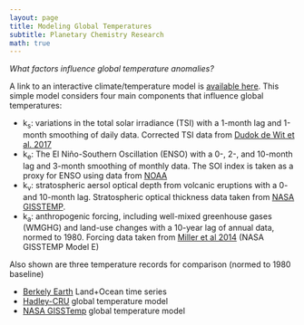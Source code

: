 ```yaml
---
layout: page
title: Modeling Global Temperatures
subtitle: Planetary Chemistry Research
math: true
---
```


*What factors influence global temperature anomalies?*

A link to an interactive climate/temperature model is [available here](https://www.desmos.com/calculator/pkia0eksxa). This simple model considers four main components that influence global temperatures:

* k<sub>s</sub>: variations in the total solar irradiance (TSI) with a 1-month lag and 1-month smoothing of daily data. Corrected TSI data from [Dudok de Wit et al. 2017](https://spot.colorado.edu/~koppg/TSI/Thierry_TSI_composite.txt)
* k<sub>e</sub>: The El Niño-Southern Oscillation (ENSO) with a 0-, 2-, and 10-month lag and 3-month smoothing of monthly data. The SOI index is taken as a proxy for ENSO using data from [NOAA](https://www.ncdc.noaa.gov/teleconnections/enso/indicators/soi/)
* k<sub>v</sub>: stratospheric aersol optical depth from volcanic eruptions with a 0- and 10-month lag. Stratospheric optical thickness data taken from [NASA GISSTEMP](https://data.giss.nasa.gov/modelforce/strataer/).
* k<sub>a</sub>: anthropogenic forcing, including well-mixed greenhouse gases (WMGHG) and land-use changes with a 10-year lag of annual data, normed to 1980. Forcing data taken from [Miller et al 2014](https://data.giss.nasa.gov/modelforce/Miller_et_2014/Fi_Miller_et_al14_upd.txt) (NASA GISSTEMP Model E)

Also shown are three temperature records for comparison (normed to 1980 baseline)

* [Berkely Earth](http://berkeleyearth.org/data/) Land+Ocean time series
* [Hadley-CRU](https://www.metoffice.gov.uk/hadobs/hadcrut4/data/current/download.html#regional_series) global temperature model
* [NASA GISSTemp](https://data.giss.nasa.gov/gistemp/) global temperature model

